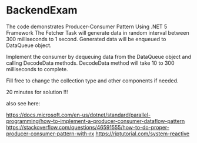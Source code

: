 ﻿# BackendExam


The code demonstrates Producer-Consumer Pattern
Using .NET 5 Framework
The Fetcher Task will generate data in random interval between 300 milliseconds to 1 second.
Generated data will be enqueued to DataQueue object.

Implement the consumer by dequeuing data from the DataQueue object and calling DecodeData methods.
DecodeData method will take 10 to 300 milliseconds to complete.

Fill free to change the collection type and other components if needed.

20 minutes for solution !!!



also see here:

https://docs.microsoft.com/en-us/dotnet/standard/parallel-programming/how-to-implement-a-producer-consumer-dataflow-pattern
https://stackoverflow.com/questions/46591555/how-to-do-proper-producer-consumer-pattern-with-rx
https://riptutorial.com/system-reactive

